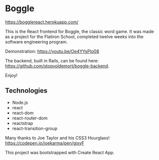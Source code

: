 # Boggle

https://bogglereact.herokuapp.com/

This is the React frontend for Boggle, the classic word game. It was made as a project for the Flatiron School, completed twelve weeks into the software engineering program.

Demonstration: https://youtu.be/Oe4YYsPIo08

The backend, built in Rails, can be found here: https://github.com/stopvoldemort/boggle-backend.

Enjoy!

## Technologies

* Node.js
* react
* react-dom
* react-router-dom
* reactstrap
* react-transition-group

Many thanks to Joe Taylor and his CSS3 Hourglass! https://codepen.io/joekarma/pen/gjxyF

This project was bootstrapped with Create React App.
